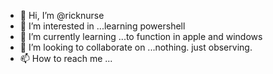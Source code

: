 - 👋 Hi, I’m @ricknurse
- 👀 I’m interested in ...learning powershell
- 🌱 I’m currently learning ...to function in apple and windows
- 💞️ I’m looking to collaborate on ...nothing. just observing.
- 📫 How to reach me ...

<!---
ricknurse/ricknurse is a ✨ special ✨ repository because its `README.md` (this file) appears on your GitHub profile.
You can click the Preview link to take a look at your changes.
--->
